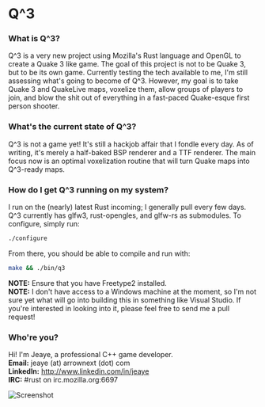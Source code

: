 Q^3
===
### What is Q^3?
Q^3 is a very new project using Mozilla's Rust language and OpenGL to create a Quake 3 like game.
The goal of this project is not to be Quake 3, but to be its own game. Currently testing the tech available to me, I'm still assessing what's going to become of Q^3. However, my goal is to take Quake 3 and QuakeLive maps, voxelize them, allow groups of players to join, and blow the shit out of everything in a fast-paced Quake-esque first person shooter. 

### What's the current state of Q^3?
Q^3 is not a game yet! It's still a hackjob affair that I fondle every day. As of writing, it's merely a half-baked BSP renderer and a TTF renderer. The main focus now is an optimal voxelization routine that will turn Quake maps into Q^3-ready maps.

### How do I get Q^3 running on my system?
I run on the (nearly) latest Rust incoming; I generally pull every few days. Q^3 currently has glfw3, rust-opengles, and glfw-rs as submodules. To configure, simply run:  
```bash
./configure
```
From there, you should be able to compile and run with:  
```bash
make && ./bin/q3
```
**NOTE:** Ensure that you have Freetype2 installed.  
**NOTE:** I don't have access to a Windows machine at the moment, so I'm not sure yet what will go into building 
this in something like Visual Studio. If you're interested in looking into it, please feel free to send me a pull
request!


### Who're you?
Hi! I'm Jeaye, a professional C++ game developer.  
**Email:** jeaye (at) arrownext (dot) com  
**LinkedIn:** http://www.linkedin.com/in/jeaye  
**IRC:** #rust on irc.mozilla.org:6697 

![Screenshot](pics/7_camera.png)

